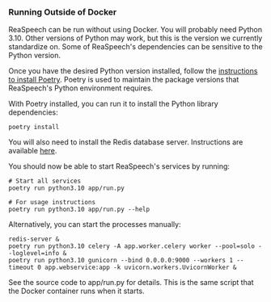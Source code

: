 ### Running Outside of Docker

ReaSpeech can be run without using Docker. You will probably need Python 3.10. Other versions of Python may work, but this is the version we currently standardize on. Some of ReaSpeech's dependencies can be sensitive to the Python version.

Once you have the desired Python version installed, follow the [instructions to install Poetry](https://python-poetry.org/docs/#installation). Poetry is used to maintain the package versions that ReaSpeech's Python environment requires.

With Poetry installed, you can run it to install the Python library dependencies:

```
poetry install
```

You will also need to install the Redis database server. Instructions are available [here](https://redis.io/docs/latest/operate/oss_and_stack/install/install-stack/).

You should now be able to start ReaSpeech's services by running:

```
# Start all services
poetry run python3.10 app/run.py

# For usage instructions
poetry run python3.10 app/run.py --help
```

Alternatively, you can start the processes manually:

```
redis-server &
poetry run python3.10 celery -A app.worker.celery worker --pool=solo --loglevel=info &
poetry run python3.10 gunicorn --bind 0.0.0.0:9000 --workers 1 --timeout 0 app.webservice:app -k uvicorn.workers.UvicornWorker &
```

See the source code to app/run.py for details. This is the same script that the Docker container runs when it starts.
